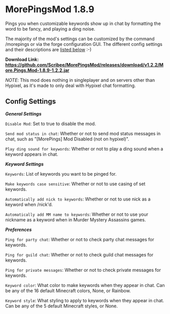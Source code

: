 # MorePingsMod 1.8.9
Pings you when customizable keywords show up in chat by formatting the word to be fancy, and playing a ding noise.

The majority of the mod's settings can be customized by the command /morepings or via the forge configuration GUI. The different config settings and their descriptions are [listed below](https://github.com/Scribee/MorePingsMod#config-settings) :-)

**Download Link: https://github.com/Scribee/MorePingsMod/releases/download/v1.2.2/More.Pings.Mod-1.8.9-1.2.2.jar**

_NOTE_: This mod does nothing in singleplayer and on servers other than Hypixel, as it's made to only deal with Hypixel chat formatting.

## Config Settings

**_General Settings_**

`Disable Mod`: Set to true to disable the mod.

`Send mod status in chat`: Whether or not to send mod status messages in chat, such as "[MorePings] Mod Disabled (not on hypixel)".

`Play ding sound for keywords`: Whether or not to play a ding sound when a keyword appears in chat.


**_Keyword Settings_**

`Keywords`: List of keywords you want to be pinged for.

`Make keywords case sensitive`: Whether or not to use casing of set keywords.

`Automatically add nick to keywords`: Whether or not to use nick as a keyword when /nick'd.

`Automatically add MM name to keywords`: Whether or not to use your nickname as a keyword when in Murder Mystery Assassins games.


**_Preferences_**

`Ping for party chat`: Whether or not to check party chat messages for keywords.

`Ping for guild chat`: Whether or not to check guild chat messages for keywords.

`Ping for private messages`: Whether or not to check private messages for keywords.

`Keyword color`: What color to make keywords when they appear in chat. Can be any of the 16 default Minecraft colors, None, or Rainbow.

`Keyword style`: What styling to apply to keywords when they appear in chat. Can be any of the 5 default Minecraft styles, or None.
